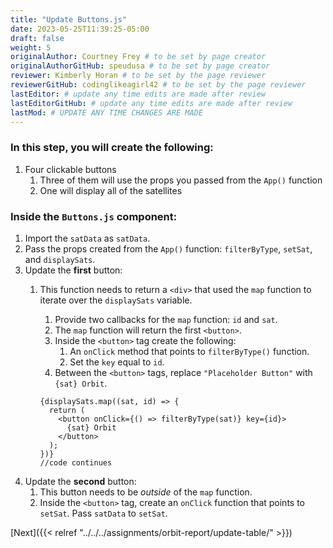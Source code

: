 ```yaml
---
title: "Update Buttons.js"
date: 2023-05-25T11:39:25-05:00
draft: false
weight: 5
originalAuthor: Courtney Frey # to be set by page creator
originalAuthorGitHub: speudusa # to be set by page creator
reviewer: Kimberly Horan # to be set by the page reviewer
reviewerGitHub: codinglikeagirl42 # to be set by the page reviewer
lastEditor: # update any time edits are made after review
lastEditorGitHub: # update any time edits are made after review
lastMod: # UPDATE ANY TIME CHANGES ARE MADE
---
```


### In this step, you will create the following:
1. Four clickable buttons
   1. Three of them will use the props you passed from the `App()` function
   1. One will display all of the satellites


### Inside the `Buttons.js` component:
1. Import the `satData` as `satData`.
1. Pass the props created from the `App()` function: `filterByType`, `setSat`, and `displaySats`.
1. Update the **first** button:
   1. This function needs to return a `<div>` that used the `map` function to iterate over the `displaySats` variable.
      1. Provide two callbacks for the `map` function: `id` and `sat`.
      1. The `map` function will return the first `<button>`.  
      1. Inside the `<button>` tag create the following:
         1. An `onClick` method that points to `filterByType()` function.  
         1. Set the `key` equal to `id`.
      1. Between the `<button>` tags, replace `"Placeholder Button"` with `{sat} Orbit`.

      ```react{linenos=table,hl_lines=[],linenostart=7}
      {displaySats.map((sat, id) => {
        return (
          <button onClick={() => filterByType(sat)} key={id}>
            {sat} Orbit
          </button>
        );
      })}
      //code continues
      ```
1. Update the **second** button:
   1. This button needs to be _outside_ of the `map` function.
   1. Inside the `<button>` tag, create an `onClick` function that points to `setSat`.  Pass `satData` to `setSat`. 

[Next]({{< relref "../../../assignments/orbit-report/update-table/" >}})

